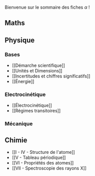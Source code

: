 Bienvenue sur le sommaire des fiches $\alpha$ !

## Maths

## Physique
### Bases
* [[Démarche scientifique]]
* [[Unités et Dimensions]]
* [[Incertitudes et chiffres significatifs]]
* [[Énergie]]
### Electrocinétique
* [[Électrocinétique]]
* [[Régimes transitoires]]
### Mécanique

## Chimie
* [[I - IV - Structure de l'atome]]
* [[V - Tableau périodique]]
* [[VI - Propriétés des atomes]]
* [[VII - Spectroscopie des rayons X]]

